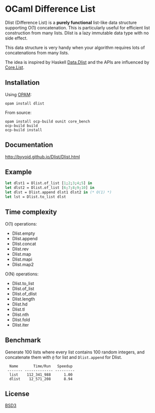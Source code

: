 # OCaml Difference List

Dlist (Difference List) is a **purely functional** list-like data structure supporting O(1) concatenation.
This is particularly useful for efficient list construction from many lists.
Dlist is a lazy immutable data type with no side effect.

This data structure is very handy when your algorithm requires lots of concatenations from many lists.

The idea is inspired by Haskell [Data.Dlist](http://hackage.haskell.org/package/dlist-0.5) and the APIs are influenced by [Core.List](https://ocaml.janestreet.com/ocaml-core/latest/doc/core_kernel/Core_list.html).

## Installation

Using [OPAM](http://opam.ocaml.org/pkg/dlist/0.0.3/):

    opam install dlist

From source:

    opam install ocp-build ounit core_bench
    ocp-build build
    ocp-build install

## Documentation

http://byvoid.github.io/Dlist/Dlist.html

## Example

```ocaml
let dlst1 = Dlist.of_list [1;2;3;4;5] in
let dlst2 = Dlist.of_list [6;7;8;9;10] in
let dlst = Dlist.append dlst1 dlst2 in (* O(1) *)
let lst = Dlist.to_list dlst
```

## Time complexity

O(1) operations:

* Dlist.empty
* Dlist.append
* Dlist.concat
* Dlist.rev
* Dlist.map
* Dlist.mapi
* Dlist.map2

O(N) operations:

* Dlist.to_list
* Dlist.of_list
* Dlist.of_dlist
* Dlist.length
* Dlist.hd
* Dlist.tl
* Dlist.nth
* Dlist.fold
* Dlist.iter

## Benchmark

Generate 100 lists where every list contains 100 random integers, and concatenate them with `@` for list and `Dlist.append` for Dlist.

	  Name       Time/Run   Speedup  
	 ------- ------------- --------- 
	  list    112_341_988      1.00  
	  dlist    12_571_208      8.94 

## License

[BSD3](http://opensource.org/licenses/BSD-3-Clause)
